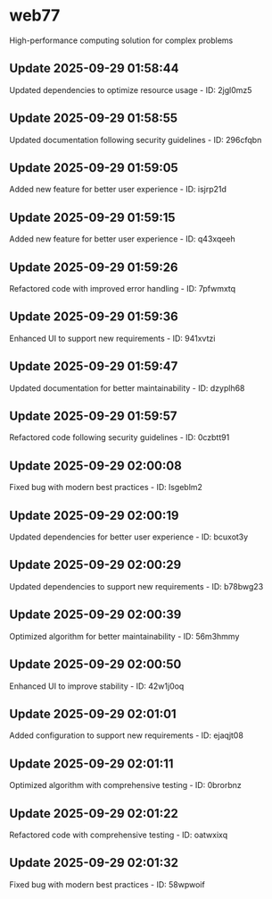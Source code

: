 # web77
High-performance computing solution for complex problems

## Update 2025-09-29 01:58:44
Updated dependencies to optimize resource usage - ID: 2jgl0mz5


## Update 2025-09-29 01:58:55
Updated documentation following security guidelines - ID: 296cfqbn


## Update 2025-09-29 01:59:05
Added new feature for better user experience - ID: isjrp21d


## Update 2025-09-29 01:59:15
Added new feature for better user experience - ID: q43xqeeh


## Update 2025-09-29 01:59:26
Refactored code with improved error handling - ID: 7pfwmxtq


## Update 2025-09-29 01:59:36
Enhanced UI to support new requirements - ID: 941xvtzi


## Update 2025-09-29 01:59:47
Updated documentation for better maintainability - ID: dzyplh68


## Update 2025-09-29 01:59:57
Refactored code following security guidelines - ID: 0czbtt91


## Update 2025-09-29 02:00:08
Fixed bug with modern best practices - ID: lsgeblm2


## Update 2025-09-29 02:00:19
Updated dependencies for better user experience - ID: bcuxot3y


## Update 2025-09-29 02:00:29
Updated dependencies to support new requirements - ID: b78bwg23


## Update 2025-09-29 02:00:39
Optimized algorithm for better maintainability - ID: 56m3hmmy


## Update 2025-09-29 02:00:50
Enhanced UI to improve stability - ID: 42w1j0oq


## Update 2025-09-29 02:01:01
Added configuration to support new requirements - ID: ejaqjt08


## Update 2025-09-29 02:01:11
Optimized algorithm with comprehensive testing - ID: 0brorbnz


## Update 2025-09-29 02:01:22
Refactored code with comprehensive testing - ID: oatwxixq


## Update 2025-09-29 02:01:32
Fixed bug with modern best practices - ID: 58wpwoif

